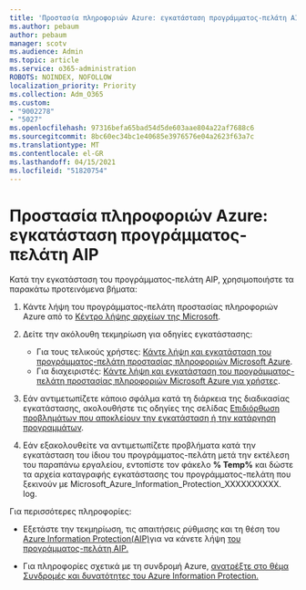 ```yaml
---
title: 'Προστασία πληροφοριών Azure: εγκατάσταση προγράμματος-πελάτη AIP'
ms.author: pebaum
author: pebaum
manager: scotv
ms.audience: Admin
ms.topic: article
ms.service: o365-administration
ROBOTS: NOINDEX, NOFOLLOW
localization_priority: Priority
ms.collection: Adm_O365
ms.custom:
- "9002278"
- "5027"
ms.openlocfilehash: 97316befa65bad54d5de603aae804a22af7688c6
ms.sourcegitcommit: 8bc60ec34bc1e40685e3976576e04a2623f63a7c
ms.translationtype: MT
ms.contentlocale: el-GR
ms.lasthandoff: 04/15/2021
ms.locfileid: "51820754"
---
```

# <a name="azure-information-protection-aip-client-installation"></a>Προστασία πληροφοριών Azure: εγκατάσταση προγράμματος-πελάτη AIP

Κατά την εγκατάσταση του προγράμματος-πελάτη AIP, χρησιμοποιήστε τα παρακάτω προτεινόμενα βήματα:

1. Κάντε λήψη του προγράμματος-πελάτη προστασίας πληροφοριών Azure από το [Κέντρο λήψης αρχείων της Microsoft](https://www.microsoft.com/download/details.aspx?id=53018).

2. Δείτε την ακόλουθη τεκμηρίωση για οδηγίες εγκατάστασης:

    - Για τους τελικούς χρήστες: [Κάντε λήψη και εγκατάσταση του προγράμματος-πελάτη προστασίας πληροφοριών Microsoft Azure](https://docs.microsoft.com/azure/information-protection/rms-client/install-client-app).
    - Για διαχειριστές: [Κάντε λήψη και εγκατάσταση του προγράμματος-πελάτη προστασίας πληροφοριών Microsoft Azure για χρήστες](https://docs.microsoft.com/azure/information-protection/rms-client/client-admin-guide-install).

3. Εάν αντιμετωπίζετε κάποιο σφάλμα κατά τη διάρκεια της διαδικασίας εγκατάστασης, ακολουθήστε τις οδηγίες της σελίδας [Επιδιόρθωση προβλημάτων που αποκλείουν την εγκατάσταση ή την κατάργηση προγραμμάτων](https://support.microsoft.com/help/17588/windows-fix-problems-that-block-programs-being-installed-or-removed).

4. Εάν εξακολουθείτε να αντιμετωπίζετε προβλήματα κατά την εγκατάσταση του ίδιου του προγράμματος-πελάτη μετά την εκτέλεση του παραπάνω εργαλείου, εντοπίστε τον φάκελο **% Temp%** και δώστε τα αρχεία καταγραφής εγκατάστασης του προγράμματος-πελάτη που ξεκινούν με Microsoft_Azure_Information_Protection_XXXXXXXXXX. log.

Για περισσότερες πληροφορίες:

- Εξετάστε την τεκμηρίωση, τις απαιτήσεις [](https://docs.microsoft.com/azure/information-protection/get-started/requirements) ρύθμισης και τη θέση του [Azure Information Protection(AIP)](https://docs.microsoft.com/azure/information-protection/what-is-information-protection)για να κάνετε λήψη [του προγράμματος-πελάτη AIP.](https://www.microsoft.com/download/details.aspx?id=53018)

- Για πληροφορίες σχετικά με τη συνδρομή Azure, [ανατρέξτε στο θέμα Συνδρομές και δυνατότητες του Azure Information Protection.](https://azure.microsoft.com/pricing/details/information-protection)
